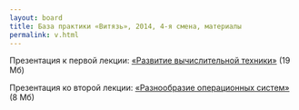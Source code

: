 ```yaml
---
layout: board 
title: База практики «Витязь», 2014, 4-я смена, материалы
permalink: v.html
---
```


Презентация к первой лекции: [«Развитие вычислительной техники»](https://www.dropbox.com/s/ea49b87phpyu05z/lecture-1.pdf) (19 Мб)

Презентация ко второй лекции: [«Разнообразие операционных систем»](https://www.dropbox.com/s/2f8i2nvsm1kzhk9/lecture-2.pdf) (8 Мб)

